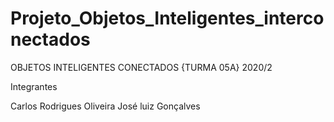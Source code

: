 # Projeto_Objetos_Inteligentes_interconectados

OBJETOS INTELIGENTES CONECTADOS {TURMA 05A} 2020/2

Integrantes

Carlos Rodrigues Oliveira
José luiz Gonçalves
